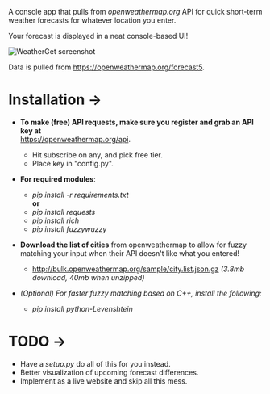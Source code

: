A console app that pulls from _openweathermap.org_ API for quick short-term weather forecasts for whatever location you enter.

Your forecast is displayed in a neat console-based UI!  

![WeatherGet screenshot](https://i.imgur.com/WALDlgt.png)  
  
Data is pulled from https://openweathermap.org/forecast5.

# Installation ->
- **To make (free) API requests, make sure you register and grab an API key at**  
  https://openweathermap.org/api. 
  - Hit subscribe on any, and pick free tier.
  - Place key in "config.py".  
- **For required modules**: 
  - _pip install -r requirements.txt_  
    **or**
  - _pip install requests_
  - _pip install rich_ 
  - _pip install fuzzywuzzy_

- **Download the list of cities** from openweathermap to allow for fuzzy matching your input when their API doesn't like what you entered!
  - http://bulk.openweathermap.org/sample/city.list.json.gz _(3.8mb download, 40mb when unzipped)_

- _(Optional) For faster fuzzy matching based on C++, install the following:_
  - _pip install python-Levenshtein_

# TODO ->  
- Have a _setup.py_ do all of this for you instead.
- Better visualization of upcoming forecast differences.
- Implement as a live website and skip all this mess.